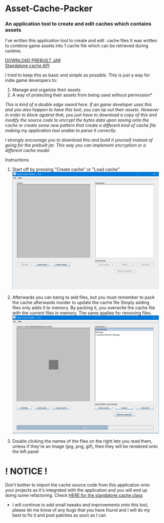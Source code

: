 # Asset-Cache-Packer
### An application tool to create and edit caches which contains assets

I've written this application tool to create and edit .cache files
It was written to combine game assets into 1 cache file
which can be retrieved during runtime.

[DOWNLOAD PREBUILT JAR](https://github.com/DTanJP/Asset-Cache-Packer/raw/master/Download/AssetPacker.jar)  
[Standalone cache API](https://github.com/DTanJP/Asset-Cache)

I tried to keep this as basic and simple as possible.
This is just a way for indie game developers to:
1. Manage and organize their assets
2. A way of protecting their assets from being used without permission*


*This is kind of a double edge sword here. If an game developer uses this and you also happen to have this tool, you can rip out their assets.
However in order to block against that, you just have to download a copy of this and modify the source code to encrypt the bytes data upon saving onto the cache or create some new pattern that create a different kind of cache file making my application tool unable to parse it correctly.*

*I strongly encourage you to download this and build it yourself instead of going for the prebuilt jar. This way you can implement encryption or a different cache model*

Instructions
1. Start off by pressing "Create cache" or "Load cache"
![The main view of the application](https://raw.githubusercontent.com/DTanJP/Asset-Cache-Packer/master/images/Screenshot_1.png)

2. Afterwards you can being to add files, but you must remember to pack the cache afterwards inorder to update the cache file
Simply adding files only adds it to memory. By packing it, you overwrite the cache file with the current files in memory.
The same applies for removing files.
![Viewing a cache](https://raw.githubusercontent.com/DTanJP/Asset-Cache-Packer/master/images/Screenshot_2.png)

3. Double clicking the names of the files on the right lets you read them, unless if they're an image (jpg, png, gif), then they will be rendered onto the left panel

# ! NOTICE !
Don't bother to import the cache source code from this application onto your projects as it's integrated with the application and you will end up doing some refactoring. Check [HERE for the standalone cache class](https://github.com/DTanJP/Asset-Cache)

* I will continue to add small tweaks and improvements onto this tool, please let me know of any bugs that you have found and I will do my best to fix it and post patches as soon as I can
